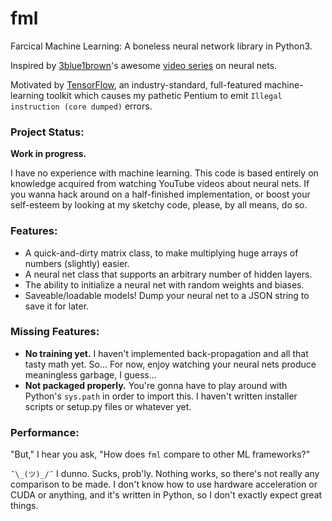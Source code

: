 # fml

Farcical Machine Learning: A boneless neural network library in Python3.

Inspired by [3blue1brown](https://www.youtube.com/channel/UCYO_jab_esuFRV4b17AJtAw)'s awesome [video series](https://www.youtube.com/watch?v=aircAruvnKk&list=PLZHQObOWTQDNU6R1_67000Dx_ZCJB-3pi) on neural nets.

Motivated by [TensorFlow](https://www.tensorflow.org/), an industry-standard, full-featured machine-learning toolkit which causes my pathetic Pentium to emit `Illegal instruction (core dumped)` errors.

### Project Status:
**Work in progress.**

I have no experience with machine learning. This code is based entirely on knowledge acquired from watching YouTube videos about neural nets. If you wanna hack around on a half-finished implementation, or boost your self-esteem by looking at my sketchy code, please, by all means, do so.

### Features:
- A quick-and-dirty matrix class, to make multiplying huge arrays of numbers (slightly) easier.
- A neural net class that supports an arbitrary number of hidden layers.
- The ability to initialize a neural net with random weights and biases.
- Saveable/loadable models! Dump your neural net to a JSON string to save it for later.

### Missing Features:
- **No training yet.** I haven't implemented back-propagation and all that tasty math yet. So... For now, enjoy watching your neural nets produce meaningless garbage, I guess...
- **Not packaged properly.** You're gonna have to play around with Python's `sys.path` in order to import this. I haven't written installer scripts or setup.py files or whatever yet.

### Performance:
"But," I hear you ask, "How does `fml` compare to other ML frameworks?"

`¯\_(ツ)_/¯`
I dunno. Sucks, prob'ly. Nothing works, so there's not really any comparison to be made. I don't know how to use hardware acceleration or CUDA or anything, and it's written in Python, so I don't exactly expect great things.
